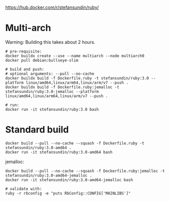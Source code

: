 https://hub.docker.com/r/stefansundin/ruby/

# Multi-arch

Warning: Building this takes about 2 hours.

```
# pre-requisite:
docker buildx create --use --name multiarch --node multiarch0
docker pull debian:bullseye-slim

# build and push:
# optional arguments: --pull --no-cache
docker buildx build -f Dockerfile.ruby -t stefansundin/ruby:3.0 --platform linux/amd64,linux/arm64,linux/arm/v7 --push .
docker buildx build -f Dockerfile.ruby:jemalloc -t stefansundin/ruby:3.0-jemalloc --platform linux/amd64,linux/arm64,linux/arm/v7 --push .

# run:
docker run -it stefansundin/ruby:3.0 bash
```

# Standard build

```
docker build --pull --no-cache --squash -f Dockerfile.ruby -t stefansundin/ruby:3.0-amd64 .
docker run -it stefansundin/ruby:3.0-amd64 bash
```

jemalloc:

```
docker build --pull --no-cache --squash -f Dockerfile.ruby:jemalloc -t stefansundin/ruby:3.0-amd64-jemalloc .
docker run -it stefansundin/ruby:3.0-amd64-jemalloc bash

# validate with:
ruby -r rbconfig -e "puts RbConfig::CONFIG['MAINLIBS']"
```
